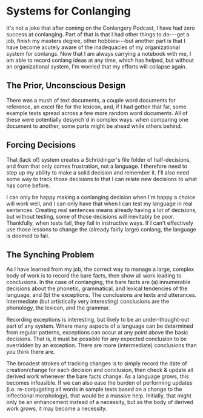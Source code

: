 # Systems for Conlanging

It's not a joke that after coming on the Conlangery Podcast, I have had zero success at conlanging.
Part of that is that I had other things to do---get a job, finish my masters degree, other hobbies---but another part is that I have become acutely aware of the inadequacies of my organizational system for conlangs.
Now that I am always carrying a notebook with me, I am able to record conlang ideas at any time, which has helped, but without an organizational system, I'm worried that my efforts will collapse again.

## The Prior, Unconscious Design

There was a mush of text documents, a couple word documents for reference, an excel file for the lexicon, and, if I had gotten that far, some example texts spread across a few more random word documents.
All of these were potentially desynch'd in complex ways: when comparing one document to another, some parts might be ahead while others behind.


## Forcing Decisions

That (lack of) system creates a Schrödinger's file folder of half-decisions, and from that only comes frustration, not a language.
I therefore need to step up my ability to make a solid decision and remember it.
I'll also need some way to track those decisions to that I can relate new decisions to what has come before.

I can only be happy making a conlanging decision when I'm happy a choice will work well, and I can only have that when I can test my language in real sentences.
Creating real sentences means already having a lot of decisions, but without testing, some of those decisions will inevitably be poor.
Thankfully, when tests fail, they fail in instructive ways.
If I can't effectively use those lessons to change the (already fairly large) conlang, the language is doomed to fail.


## The Synching Problem

As I have learned from my job, the correct way to manage a large, complex body of work is to record the bare facts, then show all work leading to conclusions.
In the case of conlanging, the bare facts are (a) innumerable decisions about the phonetic, grammatical, and lexical tendencies of the language, and (b) the exceptions.
The conclusions are texts and utterances.
Intermediate (but artistically very interesting) conclusions are the phonology, the lexicon, and the grammar.

Recording exceptions is interesting, but likely to be an under-thought-out part of any system.
Where many aspects of a language can be determined from regular patterns, exceptions can occur at any point above the basic decisions.
That is, it must be possible for any expected conclusion to be overridden by an exception.
There are more (intermediate) conclusions than you think there are.

The broadest strokes of tracking changes is to simply record the date of creation/change for each decision and conclusion, then check & update all derived work whenever the bare facts change.
As a language grows, this becomes infeasible.
If we can also ease the burden of performing updates (i.e. re-conjugating all words in sample texts based on a change to the inflectional morphology), that would be a massive help.
Initially, that might only be an enhancement instead of a necessity, but as the body of derived work grows, it may become a necessity.